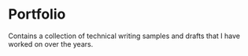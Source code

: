 # Portfolio

Contains a collection of technical writing samples and drafts that I have worked on over the years.
